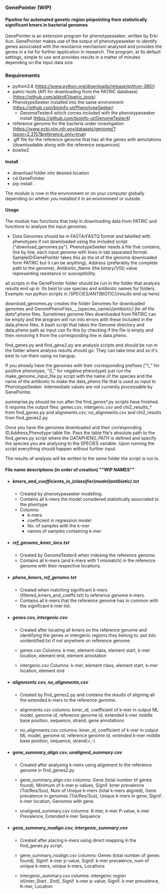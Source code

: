### GenePointer (WIP)

#### Pipeline for automated genetic region pinpointing from statistically significant kmers in bacterial genomes

GenePointer is an extension program for phenotypeseeker, written by Erki Aun. GenePointer makes use of the output of phenotypeseeker to identify genes associated with the resistance mechanism analysed and provides the genes in a list for further application in research. The program, at its default settings, simple to use and provides results in a matter of minutes depending on the input data size. 

### Requirements
- python3.8 (https://www.python.org/downloads/release/python-380/)
- patric-tools (API for downloading from the PATRIC database) (https://github.com/aldro61/patric_tools)
- PhenotypeSeeker installed into the same environment (https://github.com/bioinfo-ut/PhenotypeSeeker)
    - GenomeTester4 which comes included with the phenotypeseeker install (https://github.com/bioinfo-ut/GenomeTester4)
- reference genome for the bacteria under investigation (https://www.ncbi.nlm.nih.gov/datasets/genome/?taxon=2,2157&reference_only=true)
- .gff file for the reference genome that has all the genes with annotations (downloadable along with the reference sequences)
- bowtie2

#### Install
- download folder into desired location
- cd GenePointer
- pip install .

The module is now in the environment or on your computer globally depending on whther you installed it in an environment or outside.

#### Usage
The module has functions that help in downloading data from PATRIC and functions to analyse the input genomes.

* Data
Genomes should be in FASTA/FASTQ format and labelled with phenotypes if not downloaded using the included script ("download_genomes.py").
PhenotypeSeeker needs a file that contains, line by line, each input genome with lines in tab separated format: SampleID(GenePointer takes this as the id of the genome downloaded form PATRIC but it can be anything), Address (preferably the complete path to the genome), Antibiotic_Name (the binary(1/0)) value representing resistance or susceptibility.

all scripts in the GenePointer folder should be run in the folder that analysis results end up in. Its best to use species and antibiotic names for folders. Example: run python scripts in /SPECIES/ANTIBIOTIC/{results end up here}

download_genomes.py creates the folder Genomes for downloaded genomes and GenomPhenoFiles___{species_name}_{antibiotic} for all the data_*.pheno files.
Sometimes genome files downloaded from PATRIC can be empty and the program will run into errors with these included in the data.pheno files. A bash script that takes the Genome directory and data.pheno path as input can fix this by checking if the file is empty and then removing it from the corresponding line in data.pheno.

find_genes.py and find_gene2.py are analysis scripts and should be run in the folder where analysis results should go. They can take time and so it's best to run them using no hangup.

If you already have the genomes with their corresponding prefixes ("1_" for positive phenotype, "0_" for negative phenotype) just run the make_genome_input_file.py script with the name of the species and the name of the antibiotic to make the data_pheno file that is used as input to PhenotypeSeeker. Intermediate values are not currently processable by GenePointer.

summarise.py should be run after the find_genes*.py scripts have finished. It requires the output files: genes.csv, intergenic.csv and chi2_results_* from find_genes.py and alignments.csv, no_alignments.csv and chi2_results from find_genes2.py.  

Once you have the genomes downloaded and their corresponding ID,Address,Phenotype table file. Pass the table file's absolute path to the find_genes.py script where the DATAPHENO_PATH is defined and specify the species you are analysing to the SPECIES variable. Upon running the script everything should happen without further input.

The results of analysis will be written to the same folder the script is run in.

#### File name descriptions (in order of creation) ""WIP NAMES""
- ##### kmers_and_coefficients_in_(classifier)_model_(antibiotic).txt
    - Created by phenotypeseeker modelling.
    - Contains all k-mers the model considered statistically associated to the phentype.
    - Columns:
        - k-mers
        - coefficient in regression model
        - No. of samples with the k-mer
        - names of samples containing k-mer

- ##### ref_genome_kmer_locs.txt
    - Created by GenomeTester4 when indexing the reference genome.
    - Contains all k-mers (and k-mers with 1 mismatch) in the reference genome with their respective locations.

- ##### pheno_kmers_ref_genome.txt
    - Created when matching significant k-mers (filtered_kmers_and_coeffs.txt) to reference genome k-mers.
    - Contains all k-mers that the reference genome has in common with the significant k-mer list.

- ##### genes.csv, intergenic.csv
    - Created after locating all kmers on the reference genome and identifying the genes or intergenic regions they belong to. put into unidentified.txt if not anywhere on reference genome.
    
    - genes.csv Columns: k-mer, element class, element start, k-mer location, element end, element annotation
    - intergenic.csv Columns: k-mer, element class, element start, k-mer location, element end

- ##### alignments.csv, no_alignments,csv
    - Created by find_genes2.py and contains the results of aligning all the extended k-mers to the reference genome.

    - alignments.csv columns: kmer_id, coefficient of k-mer in output ML model, genome id, reference genome id, extended k-mer middle base position, sequence, strand, gene annotations
    - no_alignments.csv columns: kmer_id, coefficient of k-mer in output ML model, genome id, reference genome id, extended k-mer middle base position, sequence, strand(+,-)

- ##### gene_summary_align.csv, unaligned_summary.csv
    - Created after analysing k-mers using alignment to the reference genome in find_genes2.py

    - gene_summary_align.csv columns: Gene (total number of genes found), Minimum of k-mer p-values, Signif. kmer prevalence (Tot/Res/Sus), Num of Unique k-mers (total k-mers aligned), Gene prevalence in genomes (Tot/Res/Sus), Unique k-mers in gene, Signif. k-mer location, Genomes with gene.
    - unaligned_summary.csv columns: K-mer, k-mer P-value, k-mer Prevalence, Extended k-mer Sequence

- ##### gene_summary_noalign.csv, intergenic_summary.csv
    - Created after placing k-mers using direct mapping in the find_genes.py script.

    - gene_summary_noalign.csv columns: Genes (total number of genes found), Signif. k-mer p-value, Signif. k-mer prevalence, num of unique k-mers, unique k-mers, Locations
    - intergenic_summary.csv columns: intergenic region id(inter_Start...End), Signif. k-mer p-value, Signif. k-mer prevalence, K-mer, Location